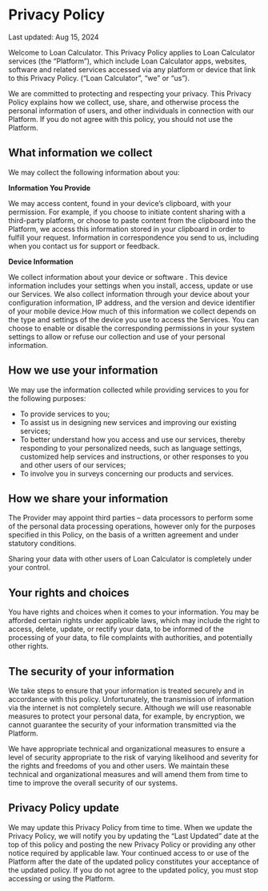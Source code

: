 # Privacy Policy

Last updated: Aug 15, 2024

Welcome to Loan Calculator. This Privacy Policy applies to Loan Calculator services (the “Platform”), which include Loan Calculator apps, websites, software and related services accessed via any platform or device that link to this Privacy Policy. (“Loan Calculator”, “we” or “us”).

We are committed to protecting and respecting your privacy. This Privacy Policy explains how we collect, use, share, and otherwise process the personal information of users, and other individuals in connection with our Platform. If you do not agree with this policy, you should not use the Platform.

## What information we collect

We may collect the following information about you:

**Information You Provide**

We may access content, found in your device’s clipboard, with your permission. For example, if you choose to initiate content sharing with a third-party platform, or choose to paste content from the clipboard into the Platform, we access this information stored in your clipboard in order to fulfill your request.
Information in correspondence you send to us, including when you contact us for support or feedback.

**Device Information**

We collect information about your device or software .
This device information includes your settings when you install, access, update or use our Services. We also collect information through your device about your configuration information, IP address, and the version and device identifier of your mobile device.How much of this information we collect depends on the type and settings of the device you use to access the Services.
You can choose to enable or disable the corresponding permissions in your system settings to allow or refuse our collection and use of your personal information.

## How we use your information

We may use the information collected while providing services to you for the following purposes:

 - To provide services to you;
 - To assist us in designing new services and improving our existing services;
 - To better understand how you access and use our services, thereby responding to your personalized needs, such as language settings, customized help services and instructions, or other responses to you and other users of our services;
 - To involve you in surveys concerning our products and services.

## How we share your information

The Provider may appoint third parties – data processors to perform some of the personal data processing operations, however only for the purposes specified in this Policy, on the basis of a written agreement and under statutory conditions.

Sharing your data with other users of Loan Calculator is completely under your control.

## Your rights and choices

You have rights and choices when it comes to your information. You may be afforded certain rights under applicable laws, which may include the right to access, delete, update, or rectify your data, to be informed of the processing of your data, to file complaints with authorities, and potentially other rights.

## The security of your information

We take steps to ensure that your information is treated securely and in accordance with this policy. Unfortunately, the transmission of information via the internet is not completely secure. Although we will use reasonable measures to protect your personal data, for example, by encryption, we cannot guarantee the security of your information transmitted via the Platform.

We have appropriate technical and organizational measures to ensure a level of security appropriate to the risk of varying likelihood and severity for the rights and freedoms of you and other users. We maintain these technical and organizational measures and will amend them from time to time to improve the overall security of our systems.

## Privacy Policy update

We may update this Privacy Policy from time to time. When we update the Privacy Policy, we will notify you by updating the “Last Updated” date at the top of this policy and posting the new Privacy Policy or providing any other notice required by applicable law. Your continued access to or use of the Platform after the date of the updated policy constitutes your acceptance of the updated policy. If you do not agree to the updated policy, you must stop accessing or using the Platform.
